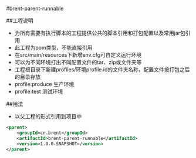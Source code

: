 #brent-parent-runnable

##工程说明
* 为所有需要有执行脚本的工程提供公共的脚本引用和打包配置以及常用jar包引用
* 此工程为pom类型，不能直接引用
* 在src/main/resources下新增env.cfg可自定义运行环境
* 可以为不同环境打出不同配置文件的tar、zip或文件夹等
* 工程根目录下新建profiles/环境profile.id的文件夹名称，配置文件按打包之后的目录存放
* profile:produce 生产环境
* profile:test 测试环境


##用法
* 以父工程的形式引用到项目中

```xml
<parent>
	<groupId>cn.brent</groupId>
	<artifactId>brent-parent-runnable</artifactId>
	<version>1.0.0-SNAPSHOT</version>
</parent>
```

